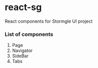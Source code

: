 # react-sg
React components for Stormgle UI project

###  List of components
1. Page
1. Navigator
1. SideBar
1. Tabs